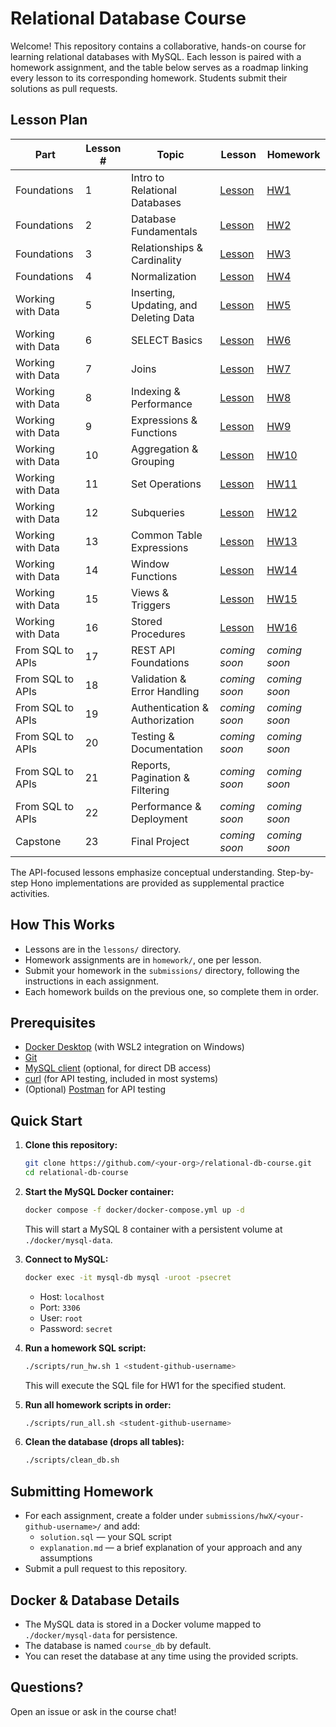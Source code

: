 # Relational Database Course

Welcome! This repository contains a collaborative, hands-on course for learning relational databases with MySQL. Each lesson is paired with a homework assignment, and the table below serves as a roadmap linking every lesson to its corresponding homework. Students submit their solutions as pull requests.

## Lesson Plan

| Part | Lesson # | Topic | Lesson | Homework |
|------|----------|-------|--------|----------|
| Foundations | 1 | Intro to Relational Databases | [Lesson](lessons/01_intro.md) | [HW1](homework/hw1.md) |
| Foundations | 2 | Database Fundamentals | [Lesson](lessons/02_database_fundamentals.md) | [HW2](homework/hw2.md) |
| Foundations | 3 | Relationships & Cardinality | [Lesson](lessons/03_relationships_and_cardinality.md) | [HW3](homework/hw3.md) |
| Foundations | 4 | Normalization | [Lesson](lessons/04_normalization.md) | [HW4](homework/hw4.md) |
| Working with Data | 5 | Inserting, Updating, and Deleting Data | [Lesson](lessons/05_insert_update_delete_transactions.md) | [HW5](homework/hw5.md) |
| Working with Data | 6 | SELECT Basics | [Lesson](lessons/06_introduction_to_selects.md) | [HW6](homework/hw6.md) |
| Working with Data | 7 | Joins | [Lesson](lessons/07_joins.md) | [HW7](homework/hw7.md) |
| Working with Data | 8 | Indexing & Performance | [Lesson](lessons/08_indexing.md) | [HW8](homework/hw8.md) |
| Working with Data | 9 | Expressions & Functions | [Lesson](lessons/09_expressions_and_functions.md) | [HW9](homework/hw9.md) |
| Working with Data | 10 | Aggregation & Grouping | [Lesson](lessons/10_aggregation.md) | [HW10](homework/hw10.md) |
| Working with Data | 11 | Set Operations | [Lesson](lessons/11_set_operations.md) | [HW11](homework/hw11.md) |
| Working with Data | 12 | Subqueries | [Lesson](lessons/12_subqueries.md) | [HW12](homework/hw12.md) |
| Working with Data | 13 | Common Table Expressions | [Lesson](lessons/13_ctes.md) | [HW13](homework/hw13.md) |
| Working with Data | 14 | Window Functions | [Lesson](lessons/14_window_functions.md) | [HW14](homework/hw14.md) |
| Working with Data | 15 | Views & Triggers | [Lesson](lessons/15_views_and_triggers.md) | [HW15](homework/hw15.md) |
| Working with Data | 16 | Stored Procedures | [Lesson](lessons/16_stored_procedures.md) | [HW16](homework/hw16.md) |
| From SQL to APIs | 17 | REST API Foundations | *coming soon* | *coming soon* |
| From SQL to APIs | 18 | Validation & Error Handling | *coming soon* | *coming soon* |
| From SQL to APIs | 19 | Authentication & Authorization | *coming soon* | *coming soon* |
| From SQL to APIs | 20 | Testing & Documentation | *coming soon* | *coming soon* |
| From SQL to APIs | 21 | Reports, Pagination & Filtering | *coming soon* | *coming soon* |
| From SQL to APIs | 22 | Performance & Deployment | *coming soon* | *coming soon* |
| Capstone | 23 | Final Project | *coming soon* | *coming soon* |

The API-focused lessons emphasize conceptual understanding. Step-by-step Hono implementations are provided as supplemental practice activities.

## How This Works

- Lessons are in the `lessons/` directory.
- Homework assignments are in `homework/`, one per lesson.
- Submit your homework in the `submissions/` directory, following the instructions in each assignment.
- Each homework builds on the previous one, so complete them in order.

## Prerequisites

- [Docker Desktop](https://www.docker.com/products/docker-desktop/) (with WSL2 integration on Windows)
- [Git](https://git-scm.com/)
- [MySQL client](https://dev.mysql.com/downloads/shell/) (optional, for direct DB access)
- [curl](https://curl.se/) (for API testing, included in most systems)
- (Optional) [Postman](https://www.postman.com/downloads/) for API testing

## Quick Start

1. **Clone this repository:**

   ```bash
   git clone https://github.com/<your-org>/relational-db-course.git
   cd relational-db-course
   ```

2. **Start the MySQL Docker container:**

   ```bash
   docker compose -f docker/docker-compose.yml up -d
   ```

   This will start a MySQL 8 container with a persistent volume at `./docker/mysql-data`.

3. **Connect to MySQL:**

   ```bash
   docker exec -it mysql-db mysql -uroot -psecret
   ```

   - Host: `localhost`
   - Port: `3306`
   - User: `root`
   - Password: `secret`

4. **Run a homework SQL script:**

   ```bash
   ./scripts/run_hw.sh 1 <student-github-username>
   ```

   This will execute the SQL file for HW1 for the specified student.

5. **Run all homework scripts in order:**

   ```bash
   ./scripts/run_all.sh <student-github-username>
   ```

6. **Clean the database (drops all tables):**
   ```bash
   ./scripts/clean_db.sh
   ```

## Submitting Homework

- For each assignment, create a folder under `submissions/hwX/<your-github-username>/` and add:
  - `solution.sql` — your SQL script
  - `explanation.md` — a brief explanation of your approach and any assumptions
- Submit a pull request to this repository.

## Docker & Database Details

- The MySQL data is stored in a Docker volume mapped to `./docker/mysql-data` for persistence.
- The database is named `course_db` by default.
- You can reset the database at any time using the provided scripts.

## Questions?

Open an issue or ask in the course chat!
